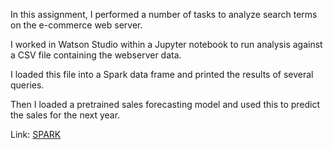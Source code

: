 In this assignment, I performed a number of tasks to analyze search terms on the e-commerce web server. 

I worked in Watson Studio within a Jupyter notebook to run analysis against a CSV 
file containing the webserver data.

I loaded this file into a Spark data frame and printed the results of several queries. 

Then I loaded a pretrained sales forecasting model and used this to predict the sales for the next year. 

Link: [SPARK](https://github.com/antfneves/PortfolioProjects/blob/main/Capstone%20Project/Spark/Spark_MLOps.ipynb)

